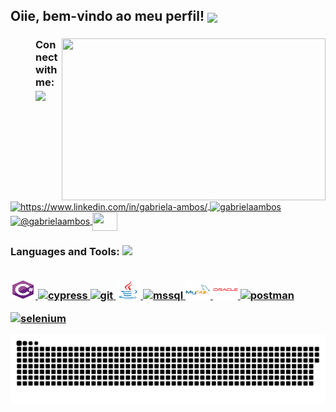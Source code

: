 ## Oiie, bem-vindo ao meu perfil! <img src="https://emojis.slackmojis.com/emojis/images/1588315024/8823/hyperkitty.gif?1588315024" width="30" align="center">


<div style="padding-left: 40px;" align="left">
  <img style="display: block; margin-left: auto; margin-right: auto;" src="https://github-readme-stats.vercel.app/api/top-langs/?username=GabrielaAmbos&amp;layout=compact&amp;langs_count=16&amp;theme=dracula" width="422" height="259" align="right" />
  
<h3 align="left">Connect with me:  <img src="https://emojis.slackmojis.com/emojis/images/1621024394/39092/cat-roll.gif?1621024394" width="30" align="center" />
</div>

<p align="left">
  <a href="https://linkedin.com/in/gabriela-ambos/" target="blank">
  <img src="https://raw.githubusercontent.com/rahuldkjain/github-profile-readme-generator/master/src/images/icons/Social/linked-in-alt.svg" alt="https://www.linkedin.com/in/gabriela-ambos/" width="40" height="30" align="center" /> </a>
  <a href="https://instagram.com/gabrielaambos" target="blank">
  <img src="https://raw.githubusercontent.com/rahuldkjain/github-profile-readme-generator/master/src/images/icons/Social/instagram.svg" alt="gabrielaambos" width="40" height="30" align="center" /> </a> 
  <a href="https://medium.com/@gabrielaambos" target="blank"><img src="https://raw.githubusercontent.com/rahuldkjain/github-profile-readme-generator/master/src/images/icons/Social/medium.svg" alt="@gabrielaambos" width="40" height="30" align="center" /> </a>
  <a href="mailto:gabrielaambos15@gmail.com">
  <img src="https://img.icons8.com/fluent/48/000000/gmail.png" width="40" height="30" align="center" /> </a>
 </p>

<h3 align="left">Languages and Tools: <img src="https://media.giphy.com/media/mGcNjsfWAjY5AEZNw6/giphy.gif" width="50"/> 
<p align="left">
  <br> 
  <a href="https://www.w3schools.com/cs/" target="_blank"> <img src="https://raw.githubusercontent.com/devicons/devicon/master/icons/csharp/csharp-original.svg" alt="csharp" width="40" height="30" /> </a> 
  <a href="https://www.cypress.io" target="_blank"> <img src="https://raw.githubusercontent.com/simple-icons/simple-icons/6e46ec1fc23b60c8fd0d2f2ff46db82e16dbd75f/icons/cypress.svg" alt="cypress"width="40" height="30" /> </a> 
  <a href="https://git-scm.com/" target="_blank"> <img src="https://www.vectorlogo.zone/logos/git-scm/git-scm-icon.svg" alt="git" width="40" height="30" /> </a> 
  <a href="https://www.java.com" target="_blank"> <img src="https://raw.githubusercontent.com/devicons/devicon/master/icons/java/java-original.svg" alt="java" width="40" height="30" /> </a> 
  <a href="https://www.microsoft.com/en-us/sql-server" target="_blank"> <img src="https://www.svgrepo.com/show/303229/microsoft-sql-server-logo.svg" alt="mssql" width="40" height="30" /> </a> 
  <a href="https://www.mysql.com/" target="_blank"> <img src="https://raw.githubusercontent.com/devicons/devicon/master/icons/mysql/mysql-original-wordmark.svg" alt="mysql" width="40" height="30" /> </a> 
  <a href="https://www.oracle.com/" target="_blank"> <img src="https://raw.githubusercontent.com/devicons/devicon/master/icons/oracle/oracle-original.svg" alt="oracle" width="40" height="30" /> </a> 
  <a href="https://postman.com" target="_blank"> <img src="https://www.vectorlogo.zone/logos/getpostman/getpostman-icon.svg" alt="postman" width="30" height="30" /> </a> </p>
<p align="left">
  <a href="https://www.selenium.dev" target="_blank"><img src="https://raw.githubusercontent.com/detain/svg-logos/780f25886640cef088af994181646db2f6b1a3f8/svg/selenium-logo.svg" alt="selenium" width="40" height="30" /></a>
</p>
  
<div>

![Snake animation](https://github.com/GabrielaAmbos/GabrielaAmbos/blob/output/github-contribution-grid-snake.svg)

</div>
